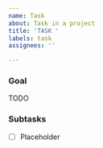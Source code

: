 ```yaml
---
name: Task
about: Task in a project
title: 'TASK '
labels: task
assignees: ''

---
```


### Goal

TODO

### Subtasks

* [ ] Placeholder
